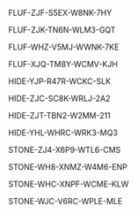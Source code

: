 FLUF-ZJF-S5EX-W8NK-7HY

FLUF-ZJK-TN6N-WLM3-GQT

FLUF-WHZ-V5MJ-WWNK-7KE

FLUF-XJQ-TM8Y-WCMV-KJH

HIDE-YJP-R47R-WCKC-SLK

HIDE-ZJC-SC8K-WRLJ-2A2

HIDE-ZJT-TBN2-W2MM-211

HIDE-YHL-WHRC-WRK3-MQ3

STONE-ZJ4-X6P9-WTL6-CMS


STONE-WH8-XNMZ-W4M6-ENP

STONE-WHC-XNPF-WCME-KLW

STONE-WJC-V6RC-WPLE-MLE
